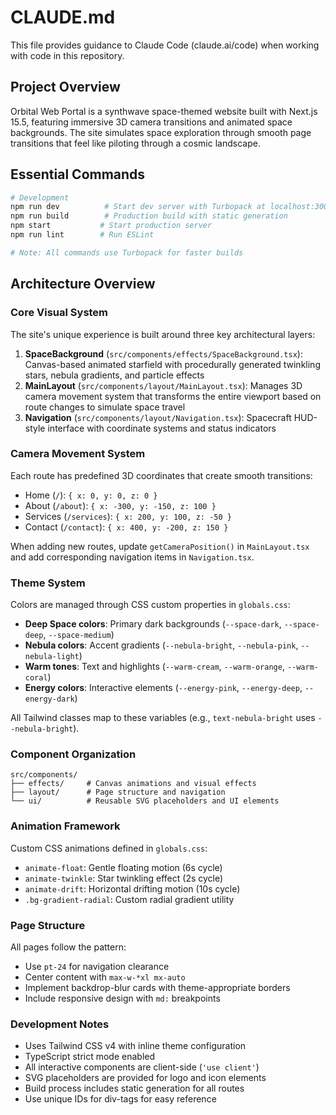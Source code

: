 # CLAUDE.md

This file provides guidance to Claude Code (claude.ai/code) when working with code in this repository.

## Project Overview

Orbital Web Portal is a synthwave space-themed website built with Next.js 15.5, featuring immersive 3D camera transitions and animated space backgrounds. The site simulates space exploration through smooth page transitions that feel like piloting through a cosmic landscape.

## Essential Commands

```bash
# Development
npm run dev          # Start dev server with Turbopack at localhost:3000
npm run build        # Production build with static generation
npm start           # Start production server
npm run lint        # Run ESLint

# Note: All commands use Turbopack for faster builds
```

## Architecture Overview

### Core Visual System
The site's unique experience is built around three key architectural layers:

1. **SpaceBackground** (`src/components/effects/SpaceBackground.tsx`): Canvas-based animated starfield with procedurally generated twinkling stars, nebula gradients, and particle effects
2. **MainLayout** (`src/components/layout/MainLayout.tsx`): Manages 3D camera movement system that transforms the entire viewport based on route changes to simulate space travel
3. **Navigation** (`src/components/layout/Navigation.tsx`): Spacecraft HUD-style interface with coordinate systems and status indicators

### Camera Movement System
Each route has predefined 3D coordinates that create smooth transitions:
- Home (`/`): `{ x: 0, y: 0, z: 0 }`
- About (`/about`): `{ x: -300, y: -150, z: 100 }`
- Services (`/services`): `{ x: 200, y: 100, z: -50 }`
- Contact (`/contact`): `{ x: 400, y: -200, z: 150 }`

When adding new routes, update `getCameraPosition()` in `MainLayout.tsx` and add corresponding navigation items in `Navigation.tsx`.

### Theme System
Colors are managed through CSS custom properties in `globals.css`:
- **Deep Space colors**: Primary dark backgrounds (`--space-dark`, `--space-deep`, `--space-medium`)
- **Nebula colors**: Accent gradients (`--nebula-bright`, `--nebula-pink`, `--nebula-light`)  
- **Warm tones**: Text and highlights (`--warm-cream`, `--warm-orange`, `--warm-coral`)
- **Energy colors**: Interactive elements (`--energy-pink`, `--energy-deep`, `--energy-dark`)

All Tailwind classes map to these variables (e.g., `text-nebula-bright` uses `--nebula-bright`).

### Component Organization
```
src/components/
├── effects/     # Canvas animations and visual effects
├── layout/      # Page structure and navigation
└── ui/          # Reusable SVG placeholders and UI elements
```

### Animation Framework
Custom CSS animations defined in `globals.css`:
- `animate-float`: Gentle floating motion (6s cycle)
- `animate-twinkle`: Star twinkling effect (2s cycle)  
- `animate-drift`: Horizontal drifting motion (10s cycle)
- `.bg-gradient-radial`: Custom radial gradient utility

### Page Structure
All pages follow the pattern:
- Use `pt-24` for navigation clearance
- Center content with `max-w-*xl mx-auto`
- Implement backdrop-blur cards with theme-appropriate borders
- Include responsive design with `md:` breakpoints

### Development Notes
- Uses Tailwind CSS v4 with inline theme configuration
- TypeScript strict mode enabled
- All interactive components are client-side (`'use client'`)
- SVG placeholders are provided for logo and icon elements
- Build process includes static generation for all routes
- Use unique IDs for div-tags for easy reference